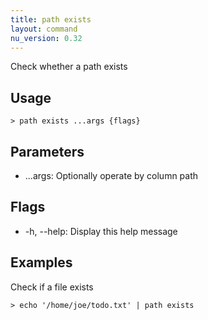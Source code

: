 ```yaml
---
title: path exists
layout: command
nu_version: 0.32
---
```


Check whether a path exists

## Usage

```shell
> path exists ...args {flags}
```

## Parameters

- ...args: Optionally operate by column path

## Flags

- -h, --help: Display this help message

## Examples

Check if a file exists

```shell
> echo '/home/joe/todo.txt' | path exists
```
